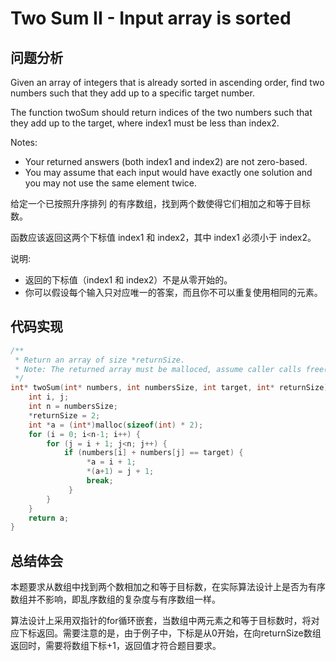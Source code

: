 #  Two Sum II - Input array is sorted

## 问题分析
Given an array of integers that is already sorted in ascending order, find two numbers such that they add up to a specific target number.

The function twoSum should return indices of the two numbers such that they add up to the target, where index1 must be less than index2.

Notes:

* Your returned answers (both index1 and index2) are not zero-based.
* You may assume that each input would have exactly one solution and you may not use the same element twice.

给定一个已按照升序排列 的有序数组，找到两个数使得它们相加之和等于目标数。

函数应该返回这两个下标值 index1 和 index2，其中 index1 必须小于 index2。

说明:

* 返回的下标值（index1 和 index2）不是从零开始的。
* 你可以假设每个输入只对应唯一的答案，而且你不可以重复使用相同的元素。

## 代码实现
``` C
/**
 * Return an array of size *returnSize.
 * Note: The returned array must be malloced, assume caller calls free().
 */
int* twoSum(int* numbers, int numbersSize, int target, int* returnSize) {
    int i, j;
    int n = numbersSize;
    *returnSize = 2;
    int *a = (int*)malloc(sizeof(int) * 2);
    for (i = 0; i<n-1; i++) {
        for (j = i + 1; j<n; j++) {
            if (numbers[i] + numbers[j] == target) {
                 *a = i + 1;
                 *(a+1) = j + 1;
                 break;
             }
        }
    }
    return a;
}
```

## 总结体会

本题要求从数组中找到两个数相加之和等于目标数，在实际算法设计上是否为有序数组并不影响，即乱序数组的复杂度与有序数组一样。

算法设计上采用双指针的for循环嵌套，当数组中两元素之和等于目标数时，将对应下标返回。需要注意的是，由于例子中，下标是从0开始，在向returnSize数组返回时，需要将数组下标+1，返回值才符合题目要求。











